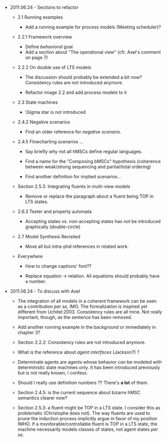 * 2011.06.24 - Sections to refactor

  * 2.1 Running examples

    * Add a running example for process models (Meeting scheduler)?

  * 2.2.1 Framework overview

    * Define _behavioral_ goal
    * Add a section about "The operational view" (cfr. Axel's comment
      on page 7)

  * 2.2.2 On double use of LTS models

    * The discussion should probably be extended a bit now? Consistency
      rules are not introduced anymore.

    * Refactor image 2.2 and add process models to it

  * 2.3 State machines

    * \Sigma star is not introduced

  * 2.4.2 Negative scenarios

    * Find an older reference for _negative scenario_.

  * 2.4.5 Flowcharting scenarios ...

    * Say briefly why not all hMSCs define regular languages.

    * Find a name for the "Composing bMSCs" hypothesis (coherence between
      weak/strong sequencing and partial/total ordering)

    * Find another definition for implied scenarios...

  * Section 2.5.3: Integrating fluents in multi-view models

    * Remove or replace the paragraph about a fluent being TOP in LTS states.

  * 2.6.3 Tester and property automata

    * Accepting states vs. non-accepting states has not be introduced 
      graphically (double-circle)

  * 2.7 Model Synthesis Revisited

    * Move all but intra-phd references in related work.

  * Everywhere
  
    * How to change captions' font??

    * Replace equation -> relation. All equations should probably have a number.

* 2011.06.24 - To discuss with Axel

  * The integration of all models in a coherent framework can be seen 
    as a contribution _per se_, IMO. The formalization is inspired yet
    different from Uchitel:2003. Consistency rules are all mine. Not 
    really important, though, as the sentence has been removed.

  * Add another running example in the background or immediately in 
    chapter 3?
  
  * Section 2.2.2: 	Consistency rules are not introduced anymore.
  
  * What is the reference about _agent interfaces_ (Jackson?) ?

  * Determinate agents are agents whose behavior _can_ be modeled with
    deterministic state machines only. It has been introduced previously
    but is not really known, I confess.

  * Should I really use definition numbers ?? There's **a lot** of them.

  * Section 2.4.5: is the current sequence about bizarre hMSC semantics 
    clearer now? 

  * Section 2.5.3: a fluent might be TOP in a LTS state. I consider this
    as problematic (Christophe does not). The way fluents are used to prune 
    the induction process implicitly argue in favor of my position IMHO. If 
    a monitorable/controllable fluent is TOP in a LTS state, the machine 
    necessarily models classes of states, not agent states _per se_.